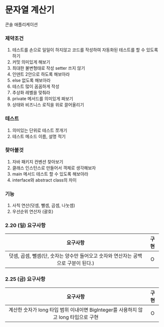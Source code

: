 # 문자열 계산기

콘솔 애플리케이션

### 제약조건

1. 테스트를 손으로 일일이 하지않고 코드를 작성하여 자동화된 테스트를 할 수 있도록 하기
2. 커밋 의미있게 해보기
3. 최대한 불변형태로 작성 setter 쓰지 않기
4. 인덴트 2안으로 하도록 해보아라
5. else 없도록 해보아라
6. 테스트 많이 꼼꼼하게 작성
7. 추상화 레벨을 맞춰라
8. private 메서드를 의미있게 짜보기
9. 상태와 비즈니스 로직을 위로 끌어올리기

### 테스트

1. 의미있는 단위로 테스트 쪼개기
2. 테스트 메소드 이름, 설명 적기

### 찾아볼것

1. 자바 패키지 컨벤션 찾아보기
2. 클래스 인스턴스로 만들어서 객체로 생각해보자
3. main 메서드 테스트 할 수 있도록 해보아라
4. interface와 abstract class의 차이

### 기능

1. 사칙 연산(덧셈, 뺄셈, 곱셈, 나눗셈)
2. 우선순위 연산자 (괄호)

### 2.20 (일) 요구사항

|                       요구사항                        | 구현  |
|:-------------------------------------------------:|:---:|
| 덧셈, 곱셈, 뺄셈(단, 숫자는 양수만 들어오고 숫자와 연산자는 공백으로 구분이 된다.) |  O  |

### 2.25 (금) 요구사항

|                           요구사항                           | 구현  |
|:--------------------------------------------------------:|:---:|
| 계산한 숫자가 long 타입 범위 이내이면 BigInteger를 사용하지 않고 long 타입으로 구현 |  O  |